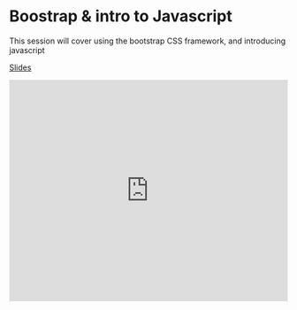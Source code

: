 # Boostrap & intro to Javascript

This session will cover using the bootstrap CSS framework, and introducing javascript

[Slides](https://docs.google.com/presentation/d/1tSxtWYPm9lxsX1k3s7kfmR3uciSA-iD21rLpOY0Zi0E/edit?usp=sharing)

<iframe width="100%" height="400" src="https://www.youtube.com/embed/wRHcU-z1G30" title="YouTube video player" frameborder="0" allow="accelerometer; autoplay; clipboard-write; encrypted-media; gyroscope; picture-in-picture" allowfullscreen></iframe>